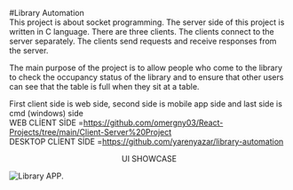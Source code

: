 #Library Automation <br>
This project is about socket programming.
The server side of this project is written in C language. 
There are three clients. The clients connect to the server separately.
The clients send requests and receive responses from the server.

The main purpose of the project is to allow people who come to the library to check the occupancy status of the library and
to ensure that other users can see that the table is full when they sit at a table. 

First client side is web side, second side is mobile app side and last side is cmd (windows) side<br>
WEB CLİENT SİDE =https://github.com/omergny03/React-Projects/tree/main/Client-Server%20Project <br>
DESKTOP CLİENT SİDE =https://github.com/yarenyazar/library-automation<p align="center">
  UI SHOWCASE</p>
                                                      ![Library APP](Library-AUTOMATİON.png).
